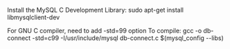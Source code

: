 Install the MySQL C Development Library:
sudo apt-get install libmysqlclient-dev

For GNU C compiler, need to add -std=99 option
To compile:
gcc -o db-connect -std=c99 -I/usr/include/mysql db-connect.c $(mysql_config --libs)